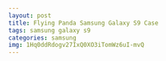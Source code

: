 ```yaml
---
layout: post
title: Flying Panda Samsung Galaxy S9 Case
tags: samsung galaxy s9
categories: samsung
img: 1Hq0ddRdogv27IxQ0XO3iTomWz6uI-mvQ
---
```


